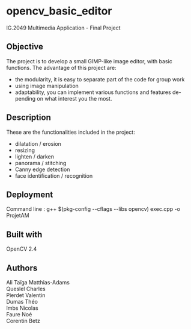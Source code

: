 # opencv_basic_editor

IG.2049 Multimedia Application - Final Project


## Objective

The project is to develop a small GIMP-like image editor, with basic functions. The advantage of this project are:
* the modularity, it is easy to separate part of the code for group work
* using image manipulation
* adaptability, you can implement various functions and features de- pending on what interest you the most.  

## Description

These are the functionalities included in the project: 
* dilatation / erosion
* resizing
* lighten / darken
* panorama / stitching 
* Canny edge detection
* face identification / recognition

## Deployment

Command line : g++ $(pkg-config --cflags --libs opencv) exec.cpp -o ProjetAM

## Built with

OpenCV 2.4

## Authors

Ali Taïga Matthias-Adams  
Queslel Charles  
Pierdet Valentin  
Dumas Théo  
Imbs Nicolas  
Faure Noé  
Corentin Betz
